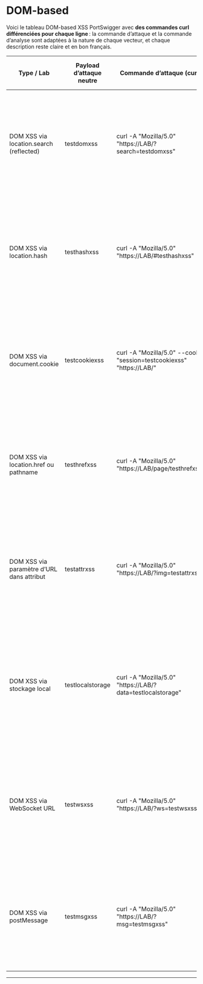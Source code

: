 # DOM-based

Voici le tableau DOM-based XSS PortSwigger avec **des commandes curl différenciées pour chaque ligne** : la commande d’attaque et la commande d’analyse sont adaptées à la nature de chaque vecteur, et chaque description reste claire et en bon français.

| Type / Lab                                 | Payload d’attaque neutre      | Commande d’attaque (curl)                                                                                         | Commande(s) d’analyse curl                                                                                           | Élément d’analyse (raison préalable)                        | Méthodologie détaillée de découverte                                                                                   | URL                                                                                   |
|---------------------------------------------|-------------------------------|-------------------------------------------------------------------------------------------------------------------|---------------------------------------------------------------------------------------------------------------------|-------------------------------------------------------------|-----------------------------------------------------------------------------------------------------------------------|---------------------------------------------------------------------------------------|
| DOM XSS via location.search (reflected)     | testdomxss                    | curl -A "Mozilla/5.0" "https://LAB/?search=testdomxss"                                                            | curl -A "Mozilla/5.0" -i "https://LAB/?search=testdomxss"                                                            | Affichage du paramètre dans la page via JavaScript           | Injectez une valeur neutre dans le paramètre de recherche. Ouvrez la page dans un navigateur. Vérifiez si la valeur apparaît dans le DOM ou dans un script côté client. | https://portswigger.net/web-security/cross-site-scripting/dom-based                   |
| DOM XSS via location.hash                   | testhashxss                   | curl -A "Mozilla/5.0" "https://LAB/#testhashxss"                                                                  | curl -A "Mozilla/5.0" -i "https://LAB/#testhashxss"                                                                  | Utilisation de la valeur du hash dans le DOM                | Ajoutez une valeur neutre après le dièse dans l’URL. Ouvrez la page dans un navigateur. Vérifiez si cette valeur est utilisée dans le DOM ou dans un attribut HTML. | https://portswigger.net/web-security/cross-site-scripting/dom-based                   |
| DOM XSS via document.cookie                 | testcookiexss                 | curl -A "Mozilla/5.0" --cookie "session=testcookiexss" "https://LAB/"                                             | curl -A "Mozilla/5.0" --cookie "session=testcookiexss" -i "https://LAB/"                                             | Lecture et utilisation de la valeur d’un cookie dans le DOM  | Ajoutez un cookie contrôlé dans la requête. Ouvrez la page dans un navigateur. Vérifiez si la valeur du cookie est utilisée dans le DOM ou dans un script côté client. | https://portswigger.net/web-security/dom-based/cookie-manipulation/lab-dom-cookie-manipulation |
| DOM XSS via location.href ou pathname       | testhrefxss                   | curl -A "Mozilla/5.0" "https://LAB/page/testhrefxss"                                                              | curl -A "Mozilla/5.0" -i "https://LAB/page/testhrefxss"                                                              | Utilisation de la valeur du chemin ou de l’URL dans le DOM   | Modifiez le chemin ou le paramètre de l’URL. Ouvrez la page dans un navigateur. Vérifiez si la valeur apparaît dans le DOM ou dans un attribut HTML sans filtre. | https://portswigger.net/web-security/cross-site-scripting/dom-based                   |
| DOM XSS via paramètre d’URL dans attribut   | testattrxss                   | curl -A "Mozilla/5.0" "https://LAB/?img=testattrxss"                                                              | curl -A "Mozilla/5.0" -i "https://LAB/?img=testattrxss"                                                              | Injection de la valeur dans un attribut HTML via JavaScript  | Injectez une valeur neutre dans un paramètre utilisé pour un attribut HTML (par exemple src ou href). Vérifiez si la valeur est insérée dans l’attribut sans filtre côté client. | https://portswigger.net/web-security/cross-site-scripting/dom-based                   |
| DOM XSS via stockage local                  | testlocalstorage               | curl -A "Mozilla/5.0" "https://LAB/?data=testlocalstorage"                                                         | curl -A "Mozilla/5.0" -i "https://LAB/?data=testlocalstorage"                                                         | Utilisation de la valeur stockée dans le localStorage       | Injectez une valeur neutre dans un paramètre qui est stocké côté client. Ouvrez la page dans un navigateur. Vérifiez si la valeur du stockage local est réutilisée dans le DOM sans filtre. | https://portswigger.net/web-security/cross-site-scripting/dom-based                   |
| DOM XSS via WebSocket URL                   | testwsxss                      | curl -A "Mozilla/5.0" "https://LAB/?ws=testwsxss"                                                                 | curl -A "Mozilla/5.0" -i "https://LAB/?ws=testwsxss"                                                                 | Utilisation de la valeur dans l’URL WebSocket               | Injectez une valeur neutre dans un paramètre utilisé comme URL de WebSocket. Vérifiez si cette valeur est utilisée sans validation dans le code JavaScript côté client. | https://portswigger.net/web-security/dom-based                                               |
| DOM XSS via postMessage                     | testmsgxss                     | curl -A "Mozilla/5.0" "https://LAB/?msg=testmsgxss"                                                               | curl -A "Mozilla/5.0" -i "https://LAB/?msg=testmsgxss"                                                               | Utilisation de la valeur dans un message postMessage        | Injectez une valeur neutre dans un paramètre utilisé dans un postMessage. Vérifiez si la valeur est traitée sans validation dans le code JavaScript côté client. | https://portswigger.net/web-security/dom-based                                               |

---

